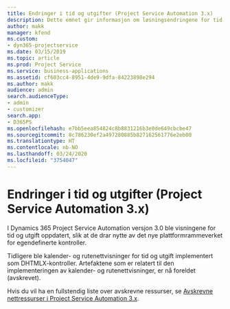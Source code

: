 ```yaml
---
title: Endringer i tid og utgifter (Project Service Automation 3.x)
description: Dette emnet gir informasjon om løsningsendringene for tid og utgifter.
author: makk
manager: kfend
ms.custom:
- dyn365-projectservice
ms.date: 03/15/2019
ms.topic: article
ms.prod: Project Service
ms.service: business-applications
ms.assetid: cf603cc4-8951-4de9-9dfa-84223898e294
ms.author: makk
audience: admin
search.audienceType:
- admin
- customizer
search.app:
- D365PS
ms.openlocfilehash: e7bb5eea854824c8b8831216b3e0de649cbcbe47
ms.sourcegitcommit: 8c786230ef2a497280885b827162561776e2eb00
ms.translationtype: HT
ms.contentlocale: nb-NO
ms.lasthandoff: 03/24/2020
ms.locfileid: "3754047"
---
```

# <a name="time-and-expense-changes-project-service-automation-3x"></a>Endringer i tid og utgifter (Project Service Automation 3.x)

I Dynamics 365 Project Service Automation versjon 3.0 ble visningene for tid og utgift oppdatert, slik at de drar nytte av det nye plattformrammeverket for egendefinerte kontroller.

Tidligere ble kalender- og rutenettvisninger for tid og utgift implementert som DHTMLX-kontroller. Artefaktene som er relatert til den implementeringen av kalender- og rutenettvisninger, er nå foreldet (avskrevet).

Hvis du vil ha en fullstendig liste over avskrevne ressurser, se [Avskrevne nettressurser i Project Service Automation 3.x](web-resources-deprecated-v3.x.md).
